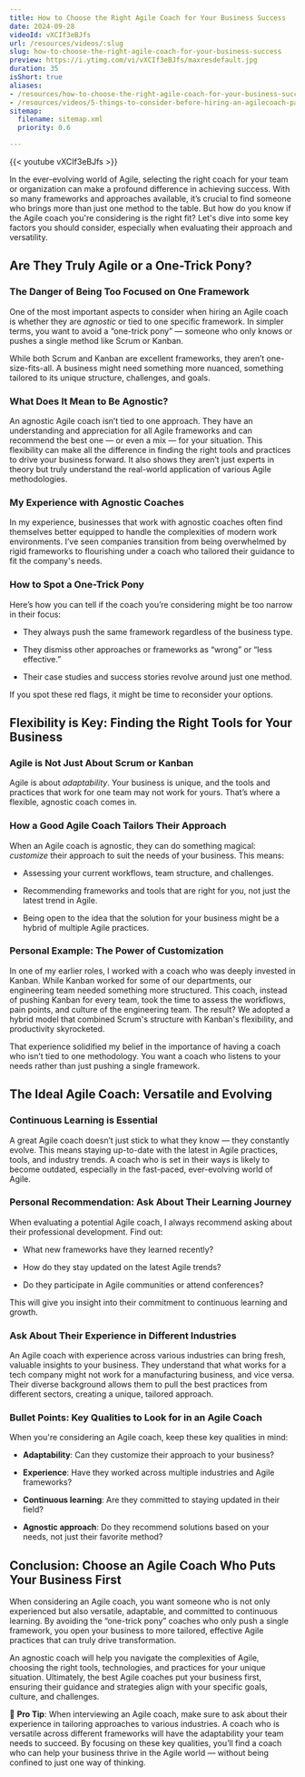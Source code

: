 ```yaml
---
title: How to Choose the Right Agile Coach for Your Business Success
date: 2024-09-28
videoId: vXCIf3eBJfs
url: /resources/videos/:slug
slug: how-to-choose-the-right-agile-coach-for-your-business-success
preview: https://i.ytimg.com/vi/vXCIf3eBJfs/maxresdefault.jpg
duration: 35
isShort: true
aliases:
- /resources/how-to-choose-the-right-agile-coach-for-your-business-success
- /resources/videos/5-things-to-consider-before-hiring-an-agilecoach-part-5
sitemap:
  filename: sitemap.xml
  priority: 0.6

---
```


{{< youtube vXCIf3eBJfs >}}

In the ever-evolving world of Agile, selecting the right coach for your team or organization can make a profound difference in achieving success. With so many frameworks and approaches available, it’s crucial to find someone who brings more than just one method to the table. But how do you know if the Agile coach you're considering is the right fit? Let's dive into some key factors you should consider, especially when evaluating their approach and versatility.

## **Are They Truly Agile or a One-Trick Pony?**

### **The Danger of Being Too Focused on One Framework**

One of the most important aspects to consider when hiring an Agile coach is whether they are _agnostic_ or tied to one specific framework. In simpler terms, you want to avoid a “one-trick pony” — someone who only knows or pushes a single method like Scrum or Kanban.

While both Scrum and Kanban are excellent frameworks, they aren’t one-size-fits-all. A business might need something more nuanced, something tailored to its unique structure, challenges, and goals.

### **What Does It Mean to Be Agnostic?**

An agnostic Agile coach isn’t tied to one approach. They have an understanding and appreciation for all Agile frameworks and can recommend the best one — or even a mix — for your situation. This flexibility can make all the difference in finding the right tools and practices to drive your business forward. It also shows they aren’t just experts in theory but truly understand the real-world application of various Agile methodologies.

### **My Experience with Agnostic Coaches**

In my experience, businesses that work with agnostic coaches often find themselves better equipped to handle the complexities of modern work environments. I’ve seen companies transition from being overwhelmed by rigid frameworks to flourishing under a coach who tailored their guidance to fit the company's needs.

### **How to Spot a One-Trick Pony**

Here’s how you can tell if the coach you’re considering might be too narrow in their focus:

- They always push the same framework regardless of the business type.

- They dismiss other approaches or frameworks as “wrong” or “less effective.”

- Their case studies and success stories revolve around just one method.

If you spot these red flags, it might be time to reconsider your options.

## **Flexibility is Key: Finding the Right Tools for Your Business**

### **Agile is Not Just About Scrum or Kanban**

Agile is about _adaptability_. Your business is unique, and the tools and practices that work for one team may not work for yours. That’s where a flexible, agnostic coach comes in.

### **How a Good Agile Coach Tailors Their Approach**

When an Agile coach is agnostic, they can do something magical: _customize_ their approach to suit the needs of your business. This means:

- Assessing your current workflows, team structure, and challenges.

- Recommending frameworks and tools that are right for you, not just the latest trend in Agile.

- Being open to the idea that the solution for your business might be a hybrid of multiple Agile practices.

### **Personal Example: The Power of Customization**

In one of my earlier roles, I worked with a coach who was deeply invested in Kanban. While Kanban worked for some of our departments, our engineering team needed something more structured. This coach, instead of pushing Kanban for every team, took the time to assess the workflows, pain points, and culture of the engineering team. The result? We adopted a hybrid model that combined Scrum's structure with Kanban's flexibility, and productivity skyrocketed.

That experience solidified my belief in the importance of having a coach who isn’t tied to one methodology. You want a coach who listens to your needs rather than just pushing a single framework.

## **The Ideal Agile Coach: Versatile and Evolving**

### **Continuous Learning is Essential**

A great Agile coach doesn’t just stick to what they know — they constantly evolve. This means staying up-to-date with the latest in Agile practices, tools, and industry trends. A coach who is set in their ways is likely to become outdated, especially in the fast-paced, ever-evolving world of Agile.

### **Personal Recommendation: Ask About Their Learning Journey**

When evaluating a potential Agile coach, I always recommend asking about their professional development. Find out:

- What new frameworks have they learned recently?

- How do they stay updated on the latest Agile trends?

- Do they participate in Agile communities or attend conferences?

This will give you insight into their commitment to continuous learning and growth.

### **Ask About Their Experience in Different Industries**

An Agile coach with experience across various industries can bring fresh, valuable insights to your business. They understand that what works for a tech company might not work for a manufacturing business, and vice versa. Their diverse background allows them to pull the best practices from different sectors, creating a unique, tailored approach.

### **Bullet Points: Key Qualities to Look for in an Agile Coach**

When you're considering an Agile coach, keep these key qualities in mind:

- **Adaptability**: Can they customize their approach to your business?

- **Experience**: Have they worked across multiple industries and Agile frameworks?

- **Continuous learning**: Are they committed to staying updated in their field?

- **Agnostic approach**: Do they recommend solutions based on your needs, not just their favorite method?

## **Conclusion: Choose an Agile Coach Who Puts Your Business First**

When considering an Agile coach, you want someone who is not only experienced but also versatile, adaptable, and committed to continuous learning. By avoiding the “one-trick pony” coaches who only push a single framework, you open your business to more tailored, effective Agile practices that can truly drive transformation.

An agnostic coach will help you navigate the complexities of Agile, choosing the right tools, technologies, and practices for your unique situation. Ultimately, the best Agile coaches put your business first, ensuring their guidance and strategies align with your specific goals, culture, and challenges.

🚀 **Pro Tip**: When interviewing an Agile coach, make sure to ask about their experience in tailoring approaches to various industries. A coach who is versatile across different frameworks will have the adaptability your team needs to succeed. By focusing on these key qualities, you’ll find a coach who can help your business thrive in the Agile world — without being confined to just one way of thinking.


